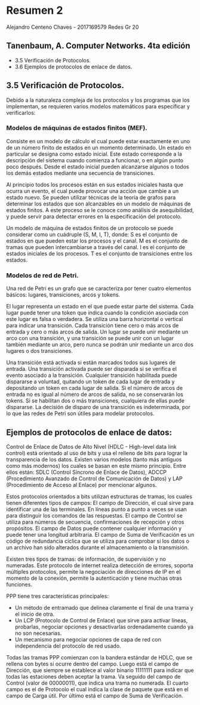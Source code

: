 # Resumen 2
Alejandro Centeno Chaves - 2017169579
Redes Gr 20
## Tanenbaum, A. Computer Networks. 4ta edición
- 3.5 Verificación de Protocolos.
- 3.6 Ejemplos de protocolos de enlace de datos.

## 3.5 Verificación de Protocolos.
Debido a la naturaleza compleja de los protocolos y los programas que los implementan, se requieren varios modelos matemáticos para especificar y verificarlos:
### Modelos de máquinas de estados finitos (MEF).
Consiste en un modelo de cálculo el cual puede estar exactamente en uno de un número finito de estados en un momento determinado. Un estado en particular se designa como estado inicial. Este estado corresponde a la descripción del sistema cuando comienza a funcionar, o en algún punto poco después. Desde el estado inicial pueden alcanzarse algunos o todos los demás estados mediante una secuencia de transiciones.

Al principio todos los procesos están en sus estados iniciales hasta que ocurra un evento, el cual puede provocar una acción que cambie a un estado nuevo. Se pueden utilizar técnicas de la teoría de grafos para determinar los estados que son alcanzables en un modelo de máquinas de estados finitos. A este proceso se le conoce como análisis de asequibilidad, y puede servir para detectar errores en la especificación del protocolo.

Un modelo de máquina de estados finitos de un protocolo se puede considerar como un cuádruple (S, M, I, T), donde:
S es el conjunto de estados en que pueden estar los procesos y el canal.
M es el conjunto de tramas que pueden intercambiarse a través del canal.
I es el conjunto de estados iniciales de los procesos.
T es el conjunto de transiciones entre los estados.
### Modelos de red de Petri.
Una red de Petri es un grafo que se caracteriza por tener cuatro elementos básicos: lugares, transiciones, arcos y tokens.

El lugar representa un estado en el que puede estar parte del sistema. Cada lugar puede tener una token que indica cuando la condición asociada con este lugar es falsa o verdadera. Se utiliza una barra horizontal o vertical para indicar una transición. Cada transición tiene cero o más arcos de entrada y cero o más arcos de salida. Un lugar se puede unir mediante un arco con una transición, y una transición se puede unir con un lugar también mediante un arco, pero nunca se podrán unir mediante un arco dos lugares o dos transiciones.

Una transición está activada si están marcados todos sus lugares de entrada. Una transición activada puede ser disparada si se verifica el evento asociado a la transición. Cualquier transición habilitada puede dispararse a voluntad, quitando un token de cada lugar de entrada y depositando un token en cada lugar de salida. Si el número de arcos de entrada no es igual al número de arcos de salida, no se conservarán los tokens. Si se habilitan dos o más transiciones, cualquiera de ellas puede dispararse. La decisión de disparo de una transición es indeterminada, por lo que las redes de Petri son útiles para modelar protocolos.

## Ejemplos de protocolos de enlace de datos:

Control de Enlace de Datos de Alto Nivel (HDLC - High-level data link control) está orientado al uso de bits y usa el relleno de bits para lograr la transparencia de los datos. Existen varios modelos (tanto más antiguos como más modernos) los cuales se basan en este mismo principio. Entre ellos están: SDLC (Control Síncrono de Enlace de Datos), ADCCP (Procedimiento Avanzado de Control de Comunicación de Datos) y LAP (Procedimiento de Acceso al Enlace) por mencionar algunos.

Estos protocolos orientados a bits utilizan estructuras de tramas, los cuales tienen diferentes tipos de campos:
El campo de Dirección, el cual sirve para identificar una de las terminales. En líneas punto a punto a veces se usan para distinguir los comandos de las respuestas.
El campo de Control se utiliza para números de secuencia, confirmaciones de recepción y
otros propósitos.
El campo de Datos puede contener cualquier información y puede tener una longitud arbitraria.
El campo de Suma de Verificación es un código de redundancia cíclica que se utiliza para comprobar si los datos o un archivo han sido alterados durante el almacenamiento o la transmisión.

Existen tres tipos de tramas: de información, de supervisión y no numeradas.
Este protocolo de internet realiza detección de errores, soporta múltiples protocolos, permite la negociación de direcciones de IP en el momento de la conexión, permite la autenticación y tiene muchas otras funciones.

PPP tiene tres características principales:
- Un método de entramado que delinea claramente el final de una trama y el inicio de otra.
- Un LCP (Protocolo de Control de Enlace) que sirve para activar líneas, probarlas, negociar opciones y desactivarlas ordenadamente cuando ya no son necesarias.
- Un mecanismo para negociar opciones de capa de red con independencia del protocolo de red usado.

Todas las tramas PPP comienzan con la bandera estándar de HDLC, que se rellena con bytes si ocurre dentro del campo. Luego está el campo de Dirección, que siempre se establece al valor binario 11111111 para indicar que todas las estaciones deben aceptar la trama. Va seguido del campo de Control (valor de 00000011), que indica una trama no numerada. El cuarto campo es el de Protocolo el cual indica la clase de paquete que está en el campo de Carga útil. Por último está el campo de Suma de Verificación. 